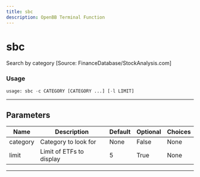 ```yaml
---
title: sbc
description: OpenBB Terminal Function
---
```


# sbc

Search by category [Source: FinanceDatabase/StockAnalysis.com]

### Usage 
```python
usage: sbc -c CATEGORY [CATEGORY ...] [-l LIMIT]
```
---
## Parameters

| Name | Description | Default | Optional | Choices |
| ---- | ----------- | ------- | -------- | ------- |
| category | Category to look for | None | False | None |
| limit | Limit of ETFs to display | 5 | True | None |
---
